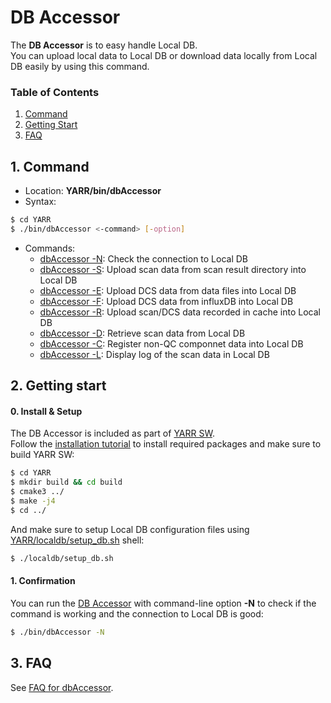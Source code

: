 # DB Accessor

The **DB Accessor** is to easy handle Local DB.<br>
You can upload local data to Local DB or download data locally from Local DB easily by using this command.

### Table of Contents

1. [Command](#1-command)
2. [Getting Start](#2-getting-start)
3. [FAQ](#3-faq)

## 1. Command

- Location: **YARR/bin/dbAccessor**
- Syntax:

```bash
$ cd YARR
$ ./bin/dbAccessor <-command> [-option]
```

- Commands:
    - [dbAccessor -N](accessor/n.md): Check the connection to Local DB
    - [dbAccessor -S](accessor/s.md): Upload scan data from scan result directory into Local DB
    - [dbAccessor -E](accessor/e.md): Upload DCS data from data files into Local DB
    - [dbAccessor -F](accessor/f.md): Upload DCS data from influxDB into Local DB
    - [dbAccessor -R](accessor/r.md): Upload scan/DCS data recorded in cache into Local DB
    - [dbAccessor -D](accessor/d.md): Retrieve scan data from Local DB
    - [dbAccessor -C](accessor/c.md): Register non-QC componnet data into Local DB
    - [dbAccessor -L](accessor/l.md): Display log of the scan data in Local DB

## 2. Getting start

#### 0. Install & Setup

The DB Accessor is included as part of [YARR SW](https://gitlab.cern.ch/YARR/YARR).<br>
Follow the [installation tutorial](../installation.md) to install required packages and make sure to build YARR SW:

```bash
$ cd YARR
$ mkdir build && cd build
$ cmake3 ../
$ make -j4
$ cd ../
```

And make sure to setup Local DB configuration files using [YARR/localdb/setup_db.sh](../script/setup-db.md) shell:

```bash
$ ./localdb/setup_db.sh
```

#### 1. Confirmation

You can run the [DB Accessor](accessor.md) with command-line option **-N** to check if the command is working and the connection to Local DB is good:

```bash
$ ./bin/dbAccessor -N
```

## 3. FAQ

See [FAQ for dbAccessor](../faq/accessor.md).
